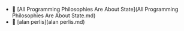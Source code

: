 * 📄 [All Programming Philosophies Are About State](All Programming Philosophies Are About State.md)
* 📄 [alan perlis](alan perlis.md)
